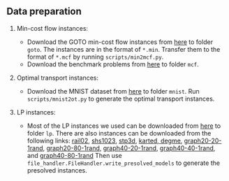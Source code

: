 ## Data preparation

1. Min-cost flow instances:
    - Download the GOTO min-cost flow instances from [here](http://lime.cs.elte.hu/~kpeter/data/mcf/goto/) to folder `goto`. 
The instances are in the format of `*.min`. Transfer them to the format of `*.mcf` by running `scripts/min2mcf.py`.
    - Download the benchmark problems from [here](https://plato.asu.edu/ftp/lptestset/network/) to folder `mcf`.

2. Optimal transport instances:
   - Download the MNIST dataset from [here](https://www.kaggle.com/datasets/hojjatk/mnist-dataset?resource=download-directory&select=train-images-idx3-ubyte) to folder `mnist`.
Run `scripts/mnist2ot.py` to generate the optimal transport instances.

3. LP instances:
   - Most of the LP instances we used can be downloaded from [here](https://plato.asu.edu/ftp/lptestset/) to folder `lp`.
There are also instances can be downloaded from the following links: 
[rail02](https://miplib2010.zib.de/miplib2010/rail02.php),
[shs1023](https://miplib2010.zib.de/miplib2010/shs1023.php),
[stp3d](https://miplib2010.zib.de/miplib2010/stp3d.php),
[karted, degme](http://old.sztaki.hu/~meszaros/public_ftp/lptestset/New/),
[graph20-20-1rand](https://miplib.zib.de/instance_details_graph20-20-1rand.html),
[graph20-80-1rand](https://miplib.zib.de/instance_details_graph20-80-1rand.html),
[graph40-20-1rand](https://miplib.zib.de/instance_details_graph40-20-1rand.html),
[graph40-40-1rand](https://miplib.zib.de/instance_details_graph40-40-1rand.html),
and [graph40-80-1rand](https://miplib.zib.de/instance_details_graph40-80-1rand.html)
Then use `file_handler.FileHandler.write_presolved_models` to generate the presolved instances.
